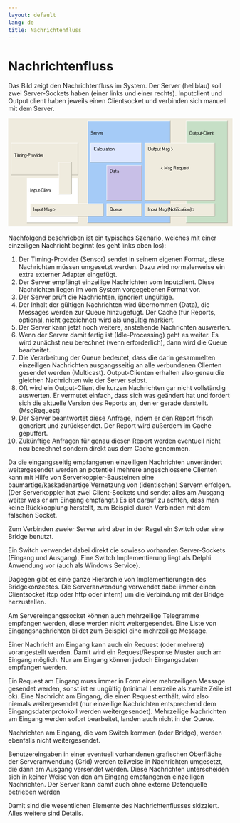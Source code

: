 ```yaml
---
layout: default
lang: de
title: Nachrichtenfluss
---
```


# Nachrichtenfluss

Das Bild zeigt den Nachrichtenfluss im System. Der Server (hellblau) soll
zwei Server-Sockets haben (einer links und einer rechts). Inputclient und
Output client haben jeweils einen Clientsocket und verbinden sich manuell mit dem
Server.

![Message-Flow Graph](../images/MsgFlow.png)

Nachfolgend beschrieben ist ein typisches Szenario, welches mit einer
einzeiligen Nachricht beginnt (es geht links oben los):

1. Der Timing-Provider (Sensor) sendet in seinem eigenen Format, diese
Nachrichten müssen umgesetzt werden. Dazu wird normalerweise ein extra externer
Adapter eingefügt.
1. Der Server empfängt einzeilige Nachrichten vom Inputclient. Diese
Nachrichten liegen im vom System vorgegebenen Format vor.
1. Der Server prüft die Nachrichten, ignoriert ungültige.
1. Der Inhalt der gültigen Nachrichten wird übernommen (Data), die Messages
werden zur Queue hinzugefügt. Der Cache (für Reports, optional, nicht
gezeichnet) wird als ungültig markiert.
1. Der Server kann jetzt noch weitere, anstehende Nachrichten auswerten.
1. Wenn der Server damit fertig ist (Idle-Processing) geht es weiter. Es wird
zunächst neu berechnet (wenn erforderlich), dann wird die Queue bearbeitet.
1. Die Verarbeitung der Queue bedeutet, dass die darin gesammelten einzeiligen
Nachrichten ausgangsseitig an alle verbundenen Clienten gesendet werden
(Multicast). Output-Clienten erhalten also genau die gleichen Nachrichten wie der
Server selbst.
1. Oft wird ein Output-Client die kurzen Nachrichten gar nicht vollständig
auswerten. Er vermutet einfach, dass sich was geändert hat und fordert sich die
aktuelle Version des Reports an, den er gerade darstellt. (MsgRequest)
1. Der Server beantwortet diese Anfrage, indem er den Report frisch generiert
und zurücksendet. Der Report wird außerdem im Cache gepuffert.
1. Zukünftige Anfragen für genau diesen Report werden eventuell nicht neu
berechnet sondern direkt aus dem Cache genommen.

Da die eingangsseitig empfangenen einzeiligen Nachrichten unverändert
weitergesendet werden an potentiell mehrere angeschlossene Clienten kann mit
Hilfe von Serverkoppler-Bausteinen eine baumartige/kaskadenartige Vernetzung von
(identischen) Servern erfolgen. (Der Serverkoppler hat zwei Client-Sockets und
sendet alles am Ausgang weiter was er am Eingang empfängt.) Es ist darauf zu
achten, dass man keine Rückkopplung herstellt, zum Beispiel durch Verbinden mit
dem falschen Socket.


Zum Verbinden zweier Server wird aber in der Regel ein Switch oder eine
Bridge benutzt.

Ein Switch verwendet dabei direkt die sowieso vorhanden Server-Sockets
(Eingang und Ausgang). Eine Switch Implementierung liegt als Delphi Anwendung vor
(auch als Windows Service).

Dagegen gibt es eine ganze Hierarchie von Implementierungen des
Bridgekonzeptes. Die Serveranwendung verwendet dabei immer einen Clientsocket
(tcp oder http oder intern) um die Verbindung mit der Bridge herzustellen.

Am Servereingangssocket können auch mehrzeilige Telegramme empfangen werden,
diese werden nicht weitergesendet. Eine Liste von Eingangsnachrichten bildet zum
Beispiel eine mehrzeilige Message.


Einer Nachricht am Eingang kann auch ein Request (oder mehrere) vorangestellt
werden. Damit wird ein Request/Response Muster auch am Eingang möglich. Nur am
Eingang können jedoch Eingangsdaten empfangen werden.

Ein Request am Eingang muss immer in Form einer mehrzeiligen Message gesendet
werden, sonst ist er ungültig (minimal Leerzeile als zweite Zeile ist ok). Eine
Nachricht am Eingang, die einen Request enthält, wird also niemals
weitergesendet (nur einzeilige Nachrichten entsprechend dem
Eingangsdatenprotokoll werden weitergesendet). Mehrzeilige Nachrichten am
Eingang werden sofort bearbeitet, landen auch nicht in der Queue.

Nachrichten am Eingang, die vom Switch kommen (oder Bridge), werden ebenfalls
nicht weitergesendet.

Benutzereingaben in einer eventuell vorhandenen grafischen Oberfläche der
Serveranwendung (Grid) werden teilweise in Nachrichten umgesetzt, die dann am
Ausgang versendet werden. Diese Nachrichten unterscheiden sich in keiner Weise
von den am Eingang empfangenen einzeiligen Nachrichten. Der Server kann damit
auch ohne externe Datenquelle betrieben werden

Damit sind die wesentlichen Elemente des Nachrichtenflusses skizziert. Alles
weitere sind Details.
